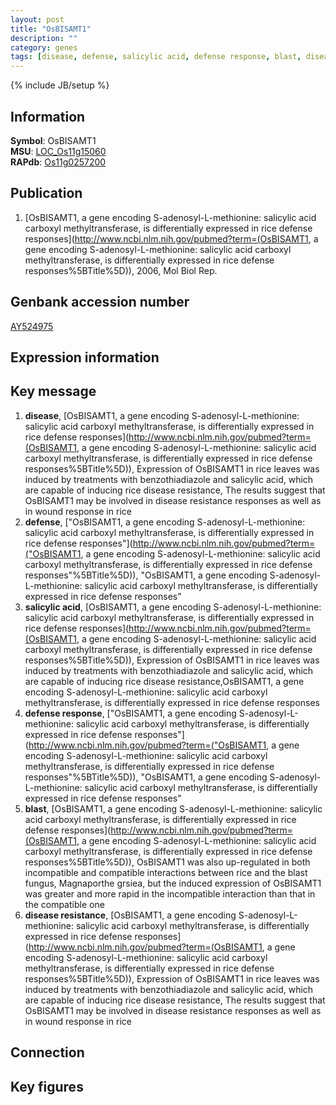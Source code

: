 ```yaml
---
layout: post
title: "OsBISAMT1"
description: ""
category: genes
tags: [disease, defense, salicylic acid, defense response, blast, disease resistance, Gene]
---
```

{% include JB/setup %}

## Information
__Symbol__: OsBISAMT1  
__MSU__: [LOC_Os11g15060](http://rice.plantbiology.msu.edu/cgi-bin/ORF_infopage.cgi?orf=LOC_Os11g15060)  
__RAPdb__: [Os11g0257200](http://rapdb.dna.affrc.go.jp/viewer/gbrowse_details/irgsp1?name=Os11g0257200)  

## Publication
1. [OsBISAMT1, a gene encoding S-adenosyl-L-methionine: salicylic acid carboxyl methyltransferase, is differentially expressed in rice defense responses](http://www.ncbi.nlm.nih.gov/pubmed?term=(OsBISAMT1, a gene encoding S-adenosyl-L-methionine: salicylic acid carboxyl methyltransferase, is differentially expressed in rice defense responses%5BTitle%5D)), 2006, Mol Biol Rep.

## Genbank accession number
[AY524975](http://www.ncbi.nlm.nih.gov/nuccore/AY524975)

## Expression information

## Key message
1. __disease__, [OsBISAMT1, a gene encoding S-adenosyl-L-methionine: salicylic acid carboxyl methyltransferase, is differentially expressed in rice defense responses](http://www.ncbi.nlm.nih.gov/pubmed?term=(OsBISAMT1, a gene encoding S-adenosyl-L-methionine: salicylic acid carboxyl methyltransferase, is differentially expressed in rice defense responses%5BTitle%5D)),  Expression of OsBISAMT1 in rice leaves was induced by treatments with benzothiadiazole and salicylic acid, which are capable of inducing rice disease resistance, The results suggest that OsBISAMT1 may be involved in disease resistance responses as well as in wound response in rice
2. __defense__, ["OsBISAMT1, a gene encoding S-adenosyl-L-methionine: salicylic acid carboxyl methyltransferase, is differentially expressed in rice defense responses"](http://www.ncbi.nlm.nih.gov/pubmed?term=("OsBISAMT1, a gene encoding S-adenosyl-L-methionine: salicylic acid carboxyl methyltransferase, is differentially expressed in rice defense responses"%5BTitle%5D)), "OsBISAMT1, a gene encoding S-adenosyl-L-methionine: salicylic acid carboxyl methyltransferase, is differentially expressed in rice defense responses"
3. __salicylic acid__, [OsBISAMT1, a gene encoding S-adenosyl-L-methionine: salicylic acid carboxyl methyltransferase, is differentially expressed in rice defense responses](http://www.ncbi.nlm.nih.gov/pubmed?term=(OsBISAMT1, a gene encoding S-adenosyl-L-methionine: salicylic acid carboxyl methyltransferase, is differentially expressed in rice defense responses%5BTitle%5D)),  Expression of OsBISAMT1 in rice leaves was induced by treatments with benzothiadiazole and salicylic acid, which are capable of inducing rice disease resistance,OsBISAMT1, a gene encoding S-adenosyl-L-methionine: salicylic acid carboxyl methyltransferase, is differentially expressed in rice defense responses
4. __defense response__, ["OsBISAMT1, a gene encoding S-adenosyl-L-methionine: salicylic acid carboxyl methyltransferase, is differentially expressed in rice defense responses"](http://www.ncbi.nlm.nih.gov/pubmed?term=("OsBISAMT1, a gene encoding S-adenosyl-L-methionine: salicylic acid carboxyl methyltransferase, is differentially expressed in rice defense responses"%5BTitle%5D)), "OsBISAMT1, a gene encoding S-adenosyl-L-methionine: salicylic acid carboxyl methyltransferase, is differentially expressed in rice defense responses"
5. __blast__, [OsBISAMT1, a gene encoding S-adenosyl-L-methionine: salicylic acid carboxyl methyltransferase, is differentially expressed in rice defense responses](http://www.ncbi.nlm.nih.gov/pubmed?term=(OsBISAMT1, a gene encoding S-adenosyl-L-methionine: salicylic acid carboxyl methyltransferase, is differentially expressed in rice defense responses%5BTitle%5D)),  OsBISAMT1 was also up-regulated in both incompatible and compatible interactions between rice and the blast fungus, Magnaporthe grsiea, but the induced expression of OsBISAMT1 was greater and more rapid in the incompatible interaction than that in the compatible one
6. __disease resistance__, [OsBISAMT1, a gene encoding S-adenosyl-L-methionine: salicylic acid carboxyl methyltransferase, is differentially expressed in rice defense responses](http://www.ncbi.nlm.nih.gov/pubmed?term=(OsBISAMT1, a gene encoding S-adenosyl-L-methionine: salicylic acid carboxyl methyltransferase, is differentially expressed in rice defense responses%5BTitle%5D)),  Expression of OsBISAMT1 in rice leaves was induced by treatments with benzothiadiazole and salicylic acid, which are capable of inducing rice disease resistance, The results suggest that OsBISAMT1 may be involved in disease resistance responses as well as in wound response in rice

## Connection

## Key figures


